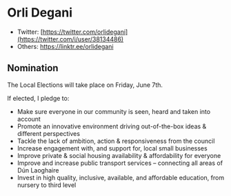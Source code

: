 # Orli Degani

* Twitter: [https://twitter.com/orlidegani](https://twitter.com/i/user/38134486)
* Others: https://linktr.ee/orlidegani

## Nomination

The Local Elections will take place on Friday, June 7th.

If elected, I pledge to:

* Make sure everyone in our community is seen, heard and taken into account
* Promote an innovative environment driving out-of-the-box ideas & different perspectives
* Tackle the lack of ambition, action & responsiveness from the council
* Increase engagement with, and support for, local small businesses
* Improve private & social housing availability & affordability for everyone
* Improve and increase public transport services – connecting all areas of Dún Laoghaire
* Invest in high quality, inclusive, available, and affordable education, from nursery to third level
